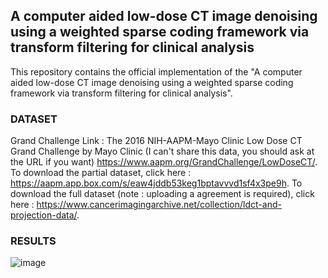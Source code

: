 ## A computer aided low-dose CT image denoising using a weighted sparse coding framework via transform filtering for clinical analysis

This repository contains the official implementation of the "A computer aided low-dose CT image denoising using a weighted sparse coding framework via transform filtering for clinical analysis".

### DATASET

Grand Challenge Link : The 2016 NIH-AAPM-Mayo Clinic Low Dose CT Grand Challenge by Mayo Clinic (I can't share this data, you should ask at the URL if you want)
https://www.aapm.org/GrandChallenge/LowDoseCT/.
To download the partial dataset, click here : https://aapm.app.box.com/s/eaw4jddb53keg1bptavvvd1sf4x3pe9h.
To download the full dataset (note : uploading a agreement is required), click here : https://www.cancerimagingarchive.net/collection/ldct-and-projection-data/.

### RESULTS

![image](https://github.com/user-attachments/assets/02e245ba-de38-443a-bca2-1efa735af02f)


            
